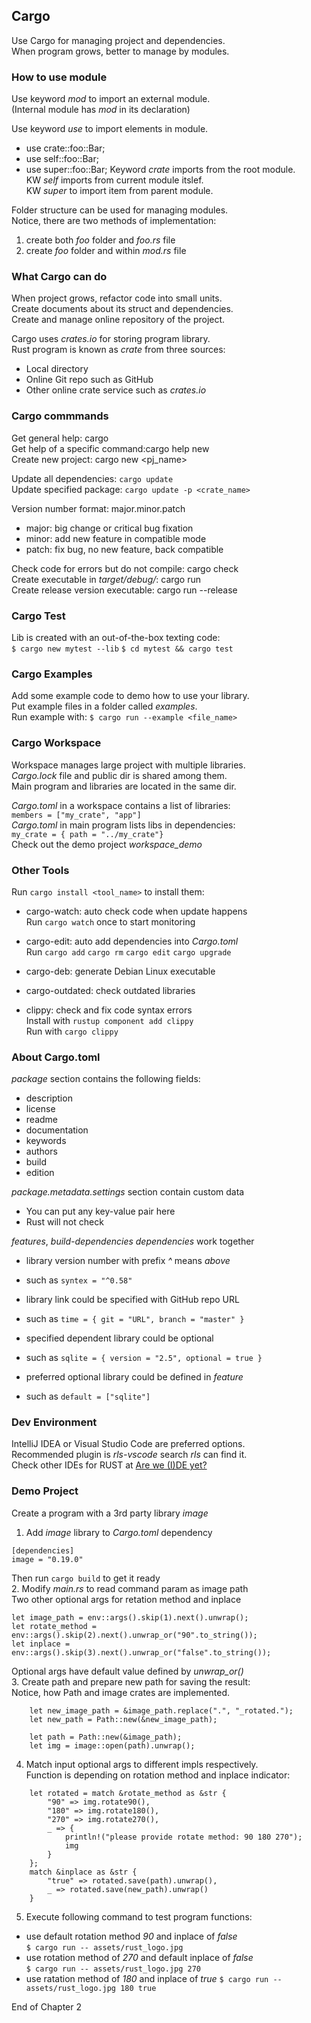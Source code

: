 ## Cargo
Use Cargo for managing project and dependencies.  
When program grows, better to manage by modules.  

### How to use module
Use keyword *mod* to import an external module.  
(Internal module has *mod* in its declaration) 

Use keyword *use* to import elements in module.  
* use crate::foo::Bar;
* use self::foo::Bar;
* use super::foo::Bar;
Keyword *crate* imports from the root module.  
KW *self* imports from current module itslef.  
KW *super* to import item from parent module.  

Folder structure can be used for managing modules.  
Notice, there are two methods of implementation:  
1. create both *foo* folder and *foo.rs* file
2. create *foo* folder and within *mod.rs* file

### What Cargo can do
When project grows, refactor code into small units.  
Create documents about its struct and dependencies.  
Create and manage online repository of the project.  

Cargo uses *crates.io* for storing program library.  
Rust program is known as *crate* from three sources:  
* Local directory
* Online Git repo such as GitHub
* Other online crate service such as *crates.io*

### Cargo commmands
Get general help: cargo  
Get help of a specific command:cargo help new  
Create new project: cargo new <pj_name>  

Update all dependencies: `cargo update`  
Update specified package: `cargo update -p <crate_name>`  

Version number format: major.minor.patch  
* major: big change or critical bug fixation
* minor: add new feature in compatible mode
* patch: fix bug, no new feature, back compatible

Check code for errors but do not compile: cargo check  
Create executable in *target/debug/*: cargo run  
Create release version executable: cargo run --release  

### Cargo Test
Lib is created with an out-of-the-box texting code:  
`$ cargo new mytest --lib`
`$ cd mytest && cargo test`

### Cargo Examples
Add some example code to demo how to use your library.  
Put example files in a folder called *examples*.  
Run example with: `$ cargo run --example <file_name>`  

### Cargo Workspace
Workspace manages large project with multiple libraries.  
*Cargo.lock* file and public dir is shared among them.  
Main program and libraries are located in the same dir.  

*Cargo.toml* in a workspace contains a list of libraries:  
`members = ["my_crate", "app"]`  
*Cargo.toml* in main program lists libs in dependencies:  
`my_crate = { path = "../my_crate"}`  
Check out the demo project *workspace_demo*  

### Other Tools
Run `cargo install <tool_name>` to install them:  
* cargo-watch: auto check code when update happens  
Run `cargo watch` once to start monitoring  
* cargo-edit: auto add dependencies into *Cargo.toml*  
Run `cargo add` `cargo rm` `cargo edit` `cargo upgrade`  
* cargo-deb: generate Debian Linux executable  
* cargo-outdated: check outdated libraries  

* clippy: check and fix code syntax errors  
Install with `rustup component add clippy`  
Run with `cargo clippy`  

### About Cargo.toml
*package* section contains the following fields:  
* description
* license
* readme
* documentation
* keywords
* authors
* build
* edition

*package.metadata.settings* section contain custom data  
* You can put any key-value pair here  
* Rust will not check

*features*, *build-dependencies* *dependencies* work together
* library version number with prefix *^* means *above*
+ such as `syntex = "^0.58"`
* library link could be specified with GitHub repo URL
+ such as `time = { git = "URL", branch = "master" }`
* specified dependent library could be optional
+ such as `sqlite = { version = "2.5", optional = true }`
* preferred optional library could be defined in *feature*
+ such as `default = ["sqlite"]`

### Dev Environment
IntelliJ IDEA or Visual Studio Code are preferred options.  
Recommended plugin is *rls-vscode* search *rls* can find it.  
Check other IDEs for RUST at [Are we (I)DE yet?](https://areweideyet.com/)  

### Demo Project
Create a program with a 3rd party library *image*  
1. Add *image* library to *Cargo.toml* dependency  
```
[dependencies]
image = "0.19.0"
```
Then run `cargo build` to get it ready  
2. Modify *main.rs* to read command param as image path  
Two other optional args for retation method and inplace  
```
let image_path = env::args().skip(1).next().unwrap();
let rotate_method = env::args().skip(2).next().unwrap_or("90".to_string());
let inplace = env::args().skip(3).next().unwrap_or("false".to_string());
```
Optional args have default value defined by *unwrap_or()*  
3. Create path and prepare new path for saving the result:  
Notice, how Path and image crates are implemented.  
```
    let new_image_path = &image_path.replace(".", "_rotated.");
    let new_path = Path::new(&new_image_path);

    let path = Path::new(&image_path);
    let img = image::open(path).unwrap();
```
4. Match input optional args to different impls respectively.  
Function is depending on rotation method and inplace indicator:  
```
    let rotated = match &rotate_method as &str {
        "90" => img.rotate90(),
        "180" => img.rotate180(),
        "270" => img.rotate270(),
        _ => {
            println!("please provide rotate method: 90 180 270");
            img
        }
    };
    match &inplace as &str {
        "true" => rotated.save(path).unwrap(),
        _ => rotated.save(new_path).unwrap()
    }
```
5. Execute following command to test program functions:  
* use default rotation method *90* and inplace of *false*  
`$ cargo run -- assets/rust_logo.jpg`
* use rotation method of *270* and default inplace of *false*  
`$ cargo run -- assets/rust_logo.jpg 270`
* use ratation method of *180* and inplace of *true*
`$ cargo run -- assets/rust_logo.jpg 180 true`

End of Chapter 2
